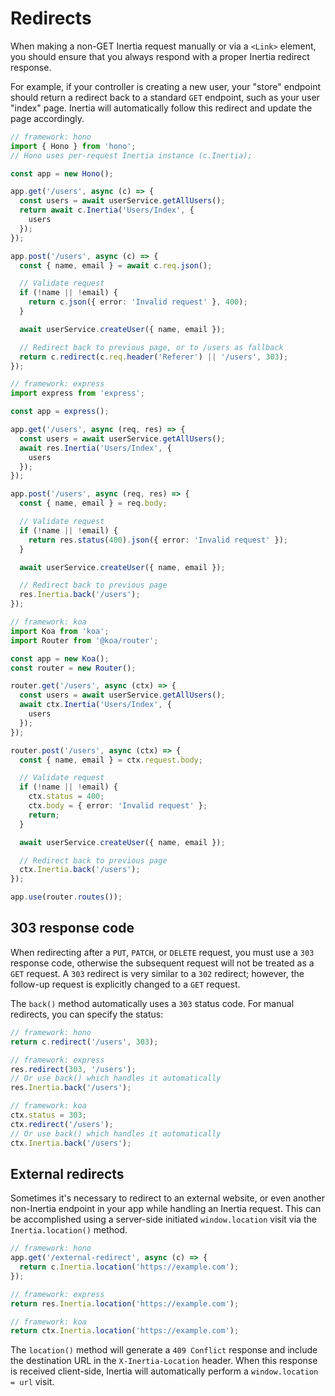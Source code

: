 # Redirects

When making a non-GET Inertia request manually or via a `<Link>` element, you should ensure that you always respond with a proper Inertia redirect response.

For example, if your controller is creating a new user, your "store" endpoint should return a redirect back to a standard `GET` endpoint, such as your user "index" page. Inertia will automatically follow this redirect and update the page accordingly.

```ts
// framework: hono
import { Hono } from 'hono';
// Hono uses per-request Inertia instance (c.Inertia);

const app = new Hono();

app.get('/users', async (c) => {
  const users = await userService.getAllUsers();
  return await c.Inertia('Users/Index', {
    users
  });
});

app.post('/users', async (c) => {
  const { name, email } = await c.req.json();

  // Validate request
  if (!name || !email) {
    return c.json({ error: 'Invalid request' }, 400);
  }

  await userService.createUser({ name, email });

  // Redirect back to previous page, or to /users as fallback
  return c.redirect(c.req.header('Referer') || '/users', 303);
});
```

```ts
// framework: express
import express from 'express';

const app = express();

app.get('/users', async (req, res) => {
  const users = await userService.getAllUsers();
  await res.Inertia('Users/Index', {
    users
  });
});

app.post('/users', async (req, res) => {
  const { name, email } = req.body;

  // Validate request
  if (!name || !email) {
    return res.status(400).json({ error: 'Invalid request' });
  }

  await userService.createUser({ name, email });

  // Redirect back to previous page
  res.Inertia.back('/users');
});
```

```ts
// framework: koa
import Koa from 'koa';
import Router from '@koa/router';

const app = new Koa();
const router = new Router();

router.get('/users', async (ctx) => {
  const users = await userService.getAllUsers();
  await ctx.Inertia('Users/Index', {
    users
  });
});

router.post('/users', async (ctx) => {
  const { name, email } = ctx.request.body;

  // Validate request
  if (!name || !email) {
    ctx.status = 400;
    ctx.body = { error: 'Invalid request' };
    return;
  }

  await userService.createUser({ name, email });

  // Redirect back to previous page
  ctx.Inertia.back('/users');
});

app.use(router.routes());
```

## 303 response code

When redirecting after a `PUT`, `PATCH`, or `DELETE` request, you must use a `303` response code, otherwise the subsequent request will not be treated as a `GET` request. A `303` redirect is very similar to a `302` redirect; however, the follow-up request is explicitly changed to a `GET` request.

The `back()` method automatically uses a `303` status code. For manual redirects, you can specify the status:

```ts
// framework: hono
return c.redirect('/users', 303);
```

```ts
// framework: express
res.redirect(303, '/users');
// Or use back() which handles it automatically
res.Inertia.back('/users');
```

```ts
// framework: koa
ctx.status = 303;
ctx.redirect('/users');
// Or use back() which handles it automatically
ctx.Inertia.back('/users');
```

## External redirects

Sometimes it's necessary to redirect to an external website, or even another non-Inertia endpoint in your app while handling an Inertia request. This can be accomplished using a server-side initiated `window.location` visit via the `Inertia.location()` method.

```ts
// framework: hono
app.get('/external-redirect', async (c) => {
  return c.Inertia.location('https://example.com');
});
```

```ts
// framework: express
return res.Inertia.location('https://example.com');
```

```ts
// framework: koa
return ctx.Inertia.location('https://example.com');
```

The `location()` method will generate a `409 Conflict` response and include the destination URL in the `X-Inertia-Location` header. When this response is received client-side, Inertia will automatically perform a `window.location = url` visit.
